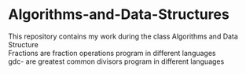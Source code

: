 # Algorithms-and-Data-Structures
This repository contains my work during the class Algorithms and Data Structure
<br />Fractions are fraction operations program in different languages
<br />gdc- are greatest common divisors program in different languages
